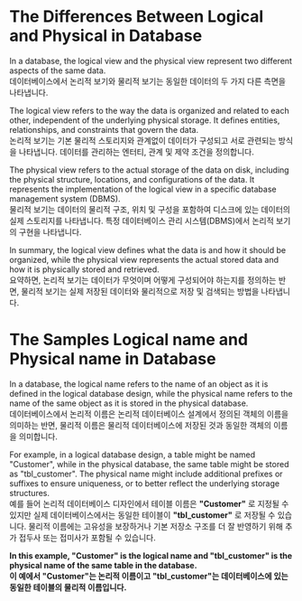 # The Differences Between Logical and Physical in Database
In a database, the logical view and the physical view represent two different aspects of the same data.  
데이터베이스에서 논리적 보기와 물리적 보기는 동일한 데이터의 두 가지 다른 측면을 나타냅니다.

The logical view refers to the way the data is organized and related to each other, independent of the underlying physical storage. It defines entities, relationships, and constraints that govern the data.  
논리적 보기는 기본 물리적 스토리지와 관계없이 데이터가 구성되고 서로 관련되는 방식을 나타냅니다. 데이터를 관리하는 엔터티, 관계 및 제약 조건을 정의합니다.

The physical view refers to the actual storage of the data on disk, including the physical structure, locations, and configurations of the data. It represents the implementation of the logical view in a specific database management system (DBMS).  
물리적 보기는 데이터의 물리적 구조, 위치 및 구성을 포함하여 디스크에 있는 데이터의 실제 스토리지를 나타냅니다. 특정 데이터베이스 관리 시스템(DBMS)에서 논리적 보기의 구현을 나타냅니다.

In summary, the logical view defines what the data is and how it should be organized, while the physical view represents the actual stored data and how it is physically stored and retrieved.  
요약하면, 논리적 보기는 데이터가 무엇이며 어떻게 구성되어야 하는지를 정의하는 반면, 물리적 보기는 실제 저장된 데이터와 물리적으로 저장 및 검색되는 방법을 나타냅니다.

# The Samples Logical name and Physical name in Database
In a database, the logical name refers to the name of an object as it is defined in the logical database design, while the physical name refers to the name of the same object as it is stored in the physical database.  
데이터베이스에서 논리적 이름은 논리적 데이터베이스 설계에서 정의된 객체의 이름을 의미하는 반면, 물리적 이름은 물리적 데이터베이스에 저장된 것과 동일한 객체의 이름을 의미합니다.

For example, in a logical database design, a table might be named "Customer", while in the physical database, the same table might be stored as "tbl_customer". The physical name might include additional prefixes or suffixes to ensure uniqueness, or to better reflect the underlying storage structures.  
예를 들어 논리적 데이터베이스 디자인에서 테이블 이름은 **"Customer"** 로 지정될 수 있지만 실제 데이터베이스에서는 동일한 테이블이 **"tbl_customer"** 로 저장될 수 있습니다. 물리적 이름에는 고유성을 보장하거나 기본 저장소 구조를 더 잘 반영하기 위해 추가 접두사 또는 접미사가 포함될 수 있습니다.

**In this example, "Customer" is the logical name and "tbl_customer" is the physical name of the same table in the database.  
이 예에서 "Customer"는 논리적 이름이고 "tbl_customer"는 데이터베이스에 있는 동일한 테이블의 물리적 이름입니다.**


